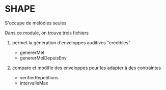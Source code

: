 SHAPE
=====

S'occupe de mélodies seules

Dans ce module, on trouve trois fichiers

1) permet la génération d'enveloppes auditives "crédibles"
	* genererMel
	* genererMelDepuisEnv

2) compare et modifie des enveloppes pour les adapter à des contraintes
	* verifierRepetitions
	* intervalleMax
